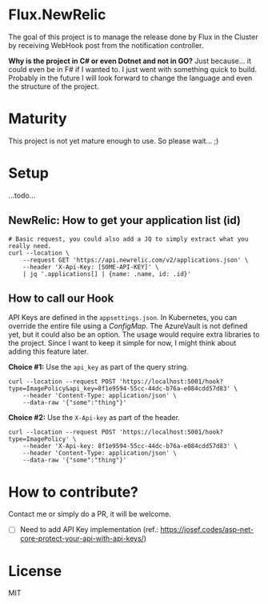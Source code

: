# Flux.NewRelic
The goal of this project is to manage the release done by Flux in the Cluster by receiving WebHook post from the notification controller. 

**Why is the project in C# or even Dotnet and not in GO?** Just because... it could even be in F# if I wanted to. I just went with something quick to build. Probably in the future I will look forward to change the language and even the structure of the project. 

# Maturity
This project is not yet mature enough to use. So please wait... ;)

# Setup
...todo...

## NewRelic: How to get your application list (id)

```
# Basic request, you could also add a JQ to simply extract what you really need.
curl --location \
    --request GET 'https://api.newrelic.com/v2/applications.json' \
    --header 'X-Api-Key: [SOME-API-KEY]' \
    | jq '.applications[] | {name: .name, id: .id}'
```

## How to call our Hook
API Keys are defined in the `appsettings.json`. In Kubernetes, you can override the entire file using a _ConfigMap_. The AzureVault is not defined yet, but it could also be an option. The usage would require extra libraries to the project. Since I want to keep it simple for now, I might think about adding this feature later.

**Choice #1:** Use the `api_key` as part of the query string.
```
curl --location --request POST 'https://localhost:5001/hook?type=ImagePolicy&api_key=8f1e9594-55cc-44dc-b76a-e084cdd57d83' \
    --header 'Content-Type: application/json' \
    --data-raw '{"some":"thing"}'
```

**Choice #2:** Use the `X-Api-key` as part of the header.
```
curl --location --request POST 'https://localhost:5001/hook?type=ImagePolicy' \
    --header 'X-Api-key: 8f1e9594-55cc-44dc-b76a-e084cdd57d83' \
    --header 'Content-Type: application/json' \
    --data-raw '{"some":"thing"}'
```

# How to contribute?
Contact me or simply do a PR, it will be welcome.

- [ ] Need to add API Key implementation (ref.: https://josef.codes/asp-net-core-protect-your-api-with-api-keys/)

# License
MIT